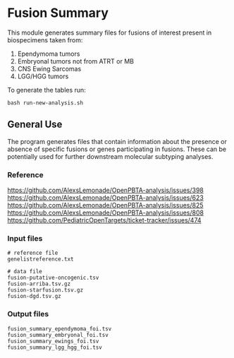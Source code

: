 # Fusion Summary

This module generates summary files for fusions of interest present in biospecimens taken from:
  
  1. Ependymoma tumors
2. Embryonal tumors not from ATRT or MB
3. CNS Ewing Sarcomas
4. LGG/HGG tumors

To generate the tables run:
  
  ```
bash run-new-analysis.sh
```

## General Use

The program generates files that contain information about the presence or absence of specific fusions or genes participating in fusions.
These can be potentially used for further downstream molecular subtyping analyses.

### Reference

https://github.com/AlexsLemonade/OpenPBTA-analysis/issues/398
https://github.com/AlexsLemonade/OpenPBTA-analysis/issues/623
https://github.com/AlexsLemonade/OpenPBTA-analysis/issues/825
https://github.com/AlexsLemonade/OpenPBTA-analysis/issues/808
https://github.com/PediatricOpenTargets/ticket-tracker/issues/474


### Input files
```
# reference file
genelistreference.txt

# data file
fusion-putative-oncogenic.tsv
fusion-arriba.tsv.gz
fusion-starfusion.tsv.gz
fusion-dgd.tsv.gz
```

### Output files
```
fusion_summary_ependymoma_foi.tsv
fusion_summary_embryonal_foi.tsv
fusion_summary_ewings_foi.tsv
fusion_summary_lgg_hgg_foi.tsv
```
